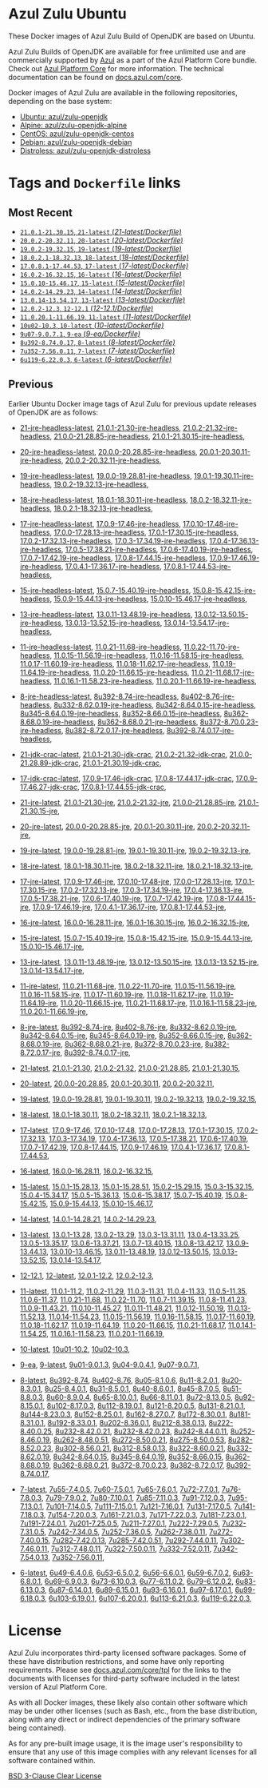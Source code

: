 Azul Zulu Ubuntu
================

These Docker images of Azul Zulu Build of OpenJDK are based on Ubuntu.

Azul Zulu Builds of OpenJDK are available for free unlimited use and are commercially supported by [Azul][1] as a part of the Azul Platform Core bundle.
Check out [Azul Platform Core][2] for more information. The technical documentation can be found on [docs.azul.com/core][3].

Docker images of Azul Zulu are available in the following repositories, depending on the base system:

  * [Ubuntu: azul/zulu-openjdk][4]
  * [Alpine: azul/zulu-openjdk-alpine][5]
  * [CentOS: azul/zulu-openjdk-centos][6]
  * [Debian: azul/zulu-openjdk-debian][7]
  * [Distroless: azul/zulu-openjdk-distroless][8]

Tags and `Dockerfile` links
===========================

Most Recent
-----------


  * [`21.0.1-21.30.15`, `21-latest` (*21-latest/Dockerfile)*][11]
  * [`20.0.2-20.32.11`, `20-latest` (*20-latest/Dockerfile)*][31]
  * [`19.0.2-19.32.15`, `19-latest` (*19-latest/Dockerfile)*][43]
  * [`18.0.2.1-18.32.13`, `18-latest` (*18-latest/Dockerfile)*][56]
  * [`17.0.8.1-17.44.53`, `17-latest` (*17-latest/Dockerfile)*][68]
  * [`16.0.2-16.32.15`, `16-latest` (*16-latest/Dockerfile)*][118]
  * [`15.0.10-15.46.17`, `15-latest` (*15-latest/Dockerfile)*][125]
  * [`14.0.2-14.29.23`, `14-latest` (*14-latest/Dockerfile)*][147]
  * [`13.0.14-13.54.17`, `13-latest` (*13-latest/Dockerfile)*][150]
  * [`12.0.2-12.3`, `12-12.1` (*12-12.1/Dockerfile)*][175]
  * [`11.0.20.1-11.66.19`, `11-latest` (*11-latest/Dockerfile)*][179]
  * [`10u02-10.3`, `10-latest` (*10-latest/Dockerfile)*][230]
  * [`9u07-9.0.7.1`, `9-ea` (*9-ea/Dockerfile)*][233]
  * [`8u392-8.74.0.17`, `8-latest` (*8-latest/Dockerfile)*][238]
  * [`7u352-7.56.0.11`, `7-latest` (*7-latest/Dockerfile)*][311]
  * [`6u119-6.22.0.3`, `6-latest` (*6-latest/Dockerfile)*][349]

Previous
--------

Earlier Ubuntu Docker image tags of Azul Zulu for previous update releases of OpenJDK are as follows:


  * [21-jre-headless-latest][24],
  [21.0.1-21.30-jre-headless][27],
  [21.0.2-21.32-jre-headless][28],
  [21.0.0-21.28.85-jre-headless][29],
  [21.0.1-21.30.15-jre-headless][30],
  
  * [20-jre-headless-latest][39],
  [20.0.0-20.28.85-jre-headless][40],
  [20.0.1-20.30.11-jre-headless][41],
  [20.0.2-20.32.11-jre-headless][42],
  
  * [19-jre-headless-latest][52],
  [19.0.0-19.28.81-jre-headless][53],
  [19.0.1-19.30.11-jre-headless][54],
  [19.0.2-19.32.13-jre-headless][55],
  
  * [18-jre-headless-latest][64],
  [18.0.1-18.30.11-jre-headless][65],
  [18.0.2-18.32.11-jre-headless][66],
  [18.0.2.1-18.32.13-jre-headless][67],
  
  * [17-jre-headless-latest][100],
  [17.0.9-17.46-jre-headless][103],
  [17.0.10-17.48-jre-headless][104],
  [17.0.0-17.28.13-jre-headless][106],
  [17.0.1-17.30.15-jre-headless][107],
  [17.0.2-17.32.13-jre-headless][108],
  [17.0.3-17.34.19-jre-headless][109],
  [17.0.4-17.36.13-jre-headless][110],
  [17.0.5-17.38.21-jre-headless][111],
  [17.0.6-17.40.19-jre-headless][112],
  [17.0.7-17.42.19-jre-headless][113],
  [17.0.8-17.44.15-jre-headless][114],
  [17.0.9-17.46.19-jre-headless][115],
  [17.0.4.1-17.36.17-jre-headless][116],
  [17.0.8.1-17.44.53-jre-headless][117],
  
  * [15-jre-headless-latest][142],
  [15.0.7-15.40.19-jre-headless][143],
  [15.0.8-15.42.15-jre-headless][144],
  [15.0.9-15.44.13-jre-headless][145],
  [15.0.10-15.46.17-jre-headless][146],
  
  * [13-jre-headless-latest][170],
  [13.0.11-13.48.19-jre-headless][171],
  [13.0.12-13.50.15-jre-headless][172],
  [13.0.13-13.52.15-jre-headless][173],
  [13.0.14-13.54.17-jre-headless][174],
  
  * [11-jre-headless-latest][216],
  [11.0.21-11.68-jre-headless][219],
  [11.0.22-11.70-jre-headless][220],
  [11.0.15-11.56.19-jre-headless][221],
  [11.0.16-11.58.15-jre-headless][222],
  [11.0.17-11.60.19-jre-headless][223],
  [11.0.18-11.62.17-jre-headless][224],
  [11.0.19-11.64.19-jre-headless][225],
  [11.0.20-11.66.15-jre-headless][226],
  [11.0.21-11.68.17-jre-headless][227],
  [11.0.16.1-11.58.23-jre-headless][228],
  [11.0.20.1-11.66.19-jre-headless][229],
  
  * [8-jre-headless-latest][299],
  [8u392-8.74-jre-headless][300],
  [8u402-8.76-jre-headless][301],
  [8u332-8.62.0.19-jre-headless][302],
  [8u342-8.64.0.15-jre-headless][303],
  [8u345-8.64.0.19-jre-headless][304],
  [8u352-8.66.0.15-jre-headless][305],
  [8u362-8.68.0.19-jre-headless][306],
  [8u362-8.68.0.21-jre-headless][307],
  [8u372-8.70.0.23-jre-headless][308],
  [8u382-8.72.0.17-jre-headless][309],
  [8u392-8.74.0.17-jre-headless][310],
  
  * [21-jdk-crac-latest][19],
  [21.0.1-21.30-jdk-crac][22],
  [21.0.2-21.32-jdk-crac][23],
  [21.0.0-21.28.89-jdk-crac][25],
  [21.0.1-21.30.19-jdk-crac][26],
  
  * [17-jdk-crac-latest][86],
  [17.0.9-17.46-jdk-crac][99],
  [17.0.8-17.44.17-jdk-crac][101],
  [17.0.9-17.46.27-jdk-crac][102],
  [17.0.8.1-17.44.55-jdk-crac][105],
  
  * [21-jre-latest][14],
  [21.0.1-21.30-jre][17],
  [21.0.2-21.32-jre][18],
  [21.0.0-21.28.85-jre][20],
  [21.0.1-21.30.15-jre][21],
  
  * [20-jre-latest][32],
  [20.0.0-20.28.85-jre][36],
  [20.0.1-20.30.11-jre][37],
  [20.0.2-20.32.11-jre][38],
  
  * [19-jre-latest][44],
  [19.0.0-19.28.81-jre][49],
  [19.0.1-19.30.11-jre][50],
  [19.0.2-19.32.13-jre][51],
  
  * [18-jre-latest][57],
  [18.0.1-18.30.11-jre][61],
  [18.0.2-18.32.11-jre][62],
  [18.0.2.1-18.32.13-jre][63],
  
  * [17-jre-latest][70],
  [17.0.9-17.46-jre][82],
  [17.0.10-17.48-jre][83],
  [17.0.0-17.28.13-jre][87],
  [17.0.1-17.30.15-jre][88],
  [17.0.2-17.32.13-jre][89],
  [17.0.3-17.34.19-jre][90],
  [17.0.4-17.36.13-jre][91],
  [17.0.5-17.38.21-jre][92],
  [17.0.6-17.40.19-jre][93],
  [17.0.7-17.42.19-jre][94],
  [17.0.8-17.44.15-jre][95],
  [17.0.9-17.46.19-jre][96],
  [17.0.4.1-17.36.17-jre][97],
  [17.0.8.1-17.44.53-jre][98],
  
  * [16-jre-latest][119],
  [16.0.0-16.28.11-jre][122],
  [16.0.1-16.30.15-jre][123],
  [16.0.2-16.32.15-jre][124],
  
  * [15-jre-latest][126],
  [15.0.7-15.40.19-jre][138],
  [15.0.8-15.42.15-jre][139],
  [15.0.9-15.44.13-jre][140],
  [15.0.10-15.46.17-jre][141],
  
  * [13-jre-latest][153],
  [13.0.11-13.48.19-jre][166],
  [13.0.12-13.50.15-jre][167],
  [13.0.13-13.52.15-jre][168],
  [13.0.14-13.54.17-jre][169],
  
  * [11-jre-latest][186],
  [11.0.21-11.68-jre][204],
  [11.0.22-11.70-jre][205],
  [11.0.15-11.56.19-jre][209],
  [11.0.16-11.58.15-jre][210],
  [11.0.17-11.60.19-jre][211],
  [11.0.18-11.62.17-jre][212],
  [11.0.19-11.64.19-jre][213],
  [11.0.20-11.66.15-jre][214],
  [11.0.21-11.68.17-jre][215],
  [11.0.16.1-11.58.23-jre][217],
  [11.0.20.1-11.66.19-jre][218],
  
  * [8-jre-latest][241],
  [8u392-8.74-jre][266],
  [8u402-8.76-jre][267],
  [8u332-8.62.0.19-jre][290],
  [8u342-8.64.0.15-jre][291],
  [8u345-8.64.0.19-jre][292],
  [8u352-8.66.0.15-jre][293],
  [8u362-8.68.0.19-jre][294],
  [8u362-8.68.0.21-jre][295],
  [8u372-8.70.0.23-jre][296],
  [8u382-8.72.0.17-jre][297],
  [8u392-8.74.0.17-jre][298],
  
  * [21-latest][11],
  [21.0.1-21.30][12],
  [21.0.2-21.32][13],
  [21.0.0-21.28.85][15],
  [21.0.1-21.30.15][16],
  
  * [20-latest][31],
  [20.0.0-20.28.85][33],
  [20.0.1-20.30.11][34],
  [20.0.2-20.32.11][35],
  
  * [19-latest][43],
  [19.0.0-19.28.81][45],
  [19.0.1-19.30.11][46],
  [19.0.2-19.32.13][47],
  [19.0.2-19.32.15][48],
  
  * [18-latest][56],
  [18.0.1-18.30.11][58],
  [18.0.2-18.32.11][59],
  [18.0.2.1-18.32.13][60],
  
  * [17-latest][68],
  [17.0.9-17.46][69],
  [17.0.10-17.48][71],
  [17.0.0-17.28.13][72],
  [17.0.1-17.30.15][73],
  [17.0.2-17.32.13][74],
  [17.0.3-17.34.19][75],
  [17.0.4-17.36.13][76],
  [17.0.5-17.38.21][77],
  [17.0.6-17.40.19][78],
  [17.0.7-17.42.19][79],
  [17.0.8-17.44.15][80],
  [17.0.9-17.46.19][81],
  [17.0.4.1-17.36.17][84],
  [17.0.8.1-17.44.53][85],
  
  * [16-latest][118],
  [16.0.0-16.28.11][120],
  [16.0.2-16.32.15][121],
  
  * [15-latest][125],
  [15.0.1-15.28.13][127],
  [15.0.1-15.28.51][128],
  [15.0.2-15.29.15][129],
  [15.0.3-15.32.15][130],
  [15.0.4-15.34.17][131],
  [15.0.5-15.36.13][132],
  [15.0.6-15.38.17][133],
  [15.0.7-15.40.19][134],
  [15.0.8-15.42.15][135],
  [15.0.9-15.44.13][136],
  [15.0.10-15.46.17][137],
  
  * [14-latest][147],
  [14.0.1-14.28.21][148],
  [14.0.2-14.29.23][149],
  
  * [13-latest][150],
  [13.0.1-13.28][151],
  [13.0.2-13.29][152],
  [13.0.3-13.31.11][154],
  [13.0.4-13.33.25][155],
  [13.0.5-13.35.17][156],
  [13.0.6-13.37.21][157],
  [13.0.7-13.40.15][158],
  [13.0.8-13.42.17][159],
  [13.0.9-13.44.13][160],
  [13.0.10-13.46.15][161],
  [13.0.11-13.48.19][162],
  [13.0.12-13.50.15][163],
  [13.0.13-13.52.15][164],
  [13.0.14-13.54.17][165],
  
  * [12-12.1][175],
  [12-latest][176],
  [12.0.1-12.2][177],
  [12.0.2-12.3][178],
  
  * [11-latest][179],
  [11.0.1-11.2][180],
  [11.0.2-11.29][181],
  [11.0.3-11.31][182],
  [11.0.4-11.33][183],
  [11.0.5-11.35][184],
  [11.0.6-11.37][185],
  [11.0.21-11.68][187],
  [11.0.22-11.70][188],
  [11.0.7-11.39.15][189],
  [11.0.8-11.41.23][190],
  [11.0.9-11.43.21][191],
  [11.0.10-11.45.27][192],
  [11.0.11-11.48.21][193],
  [11.0.12-11.50.19][194],
  [11.0.13-11.52.13][195],
  [11.0.14-11.54.23][196],
  [11.0.15-11.56.19][197],
  [11.0.16-11.58.15][198],
  [11.0.17-11.60.19][199],
  [11.0.18-11.62.17][200],
  [11.0.19-11.64.19][201],
  [11.0.20-11.66.15][202],
  [11.0.21-11.68.17][203],
  [11.0.14.1-11.54.25][206],
  [11.0.16.1-11.58.23][207],
  [11.0.20.1-11.66.19][208],
  
  * [10-latest][230],
  [10u01-10.2][231],
  [10u02-10.3][232],
  
  * [9-ea][233],
  [9-latest][234],
  [9u01-9.0.1.3][235],
  [9u04-9.0.4.1][236],
  [9u07-9.0.7.1][237],
  
  * [8-latest][238],
  [8u392-8.74][239],
  [8u402-8.76][240],
  [8u05-8.1.0.6][242],
  [8u11-8.2.0.1][243],
  [8u20-8.3.0.1][244],
  [8u25-8.4.0.1][245],
  [8u31-8.5.0.1][246],
  [8u40-8.6.0.1][247],
  [8u45-8.7.0.5][248],
  [8u51-8.8.0.3][249],
  [8u60-8.9.0.4][250],
  [8u65-8.10.0.1][251],
  [8u66-8.11.0.1][252],
  [8u72-8.13.0.5][253],
  [8u92-8.15.0.1][254],
  [8u102-8.17.0.3][255],
  [8u112-8.19.0.1][256],
  [8u121-8.20.0.5][257],
  [8u131-8.21.0.1][258],
  [8u144-8.23.0.3][259],
  [8u152-8.25.0.1][260],
  [8u162-8.27.0.7][261],
  [8u172-8.30.0.1][262],
  [8u181-8.31.0.1][263],
  [8u192-8.33.0.1][264],
  [8u202-8.36.0.1][265],
  [8u212-8.38.0.13][268],
  [8u222-8.40.0.25][269],
  [8u232-8.42.0.21][270],
  [8u232-8.42.0.23][271],
  [8u242-8.44.0.11][272],
  [8u252-8.46.0.19][273],
  [8u262-8.48.0.51][274],
  [8u272-8.50.0.21][275],
  [8u275-8.50.0.53][276],
  [8u282-8.52.0.23][277],
  [8u302-8.56.0.21][278],
  [8u312-8.58.0.13][279],
  [8u322-8.60.0.21][280],
  [8u332-8.62.0.19][281],
  [8u342-8.64.0.15][282],
  [8u345-8.64.0.19][283],
  [8u352-8.66.0.15][284],
  [8u362-8.68.0.19][285],
  [8u362-8.68.0.21][286],
  [8u372-8.70.0.23][287],
  [8u382-8.72.0.17][288],
  [8u392-8.74.0.17][289],
  
  * [7-latest][311],
  [7u55-7.4.0.5][312],
  [7u60-7.5.0.1][313],
  [7u65-7.6.0.1][314],
  [7u72-7.7.0.1][315],
  [7u76-7.8.0.3][316],
  [7u79-7.9.0.2][317],
  [7u80-7.10.0.1][318],
  [7u85-7.11.0.3][319],
  [7u91-7.12.0.3][320],
  [7u95-7.13.0.1][321],
  [7u101-7.14.0.5][322],
  [7u111-7.15.0.1][323],
  [7u121-7.16.0.1][324],
  [7u131-7.17.0.5][325],
  [7u141-7.18.0.3][326],
  [7u154-7.20.0.3][327],
  [7u161-7.21.0.3][328],
  [7u171-7.22.0.3][329],
  [7u181-7.23.0.1][330],
  [7u191-7.24.0.1][331],
  [7u201-7.25.0.5][332],
  [7u211-7.27.0.1][333],
  [7u222-7.29.0.5][334],
  [7u232-7.31.0.5][335],
  [7u242-7.34.0.5][336],
  [7u252-7.36.0.5][337],
  [7u262-7.38.0.11][338],
  [7u272-7.40.0.15][339],
  [7u282-7.42.0.13][340],
  [7u285-7.42.0.51][341],
  [7u292-7.44.0.11][342],
  [7u302-7.46.0.11][343],
  [7u312-7.48.0.11][344],
  [7u322-7.50.0.11][345],
  [7u332-7.52.0.11][346],
  [7u342-7.54.0.13][347],
  [7u352-7.56.0.11][348],
  
  * [6-latest][349],
  [6u49-6.4.0.6][350],
  [6u53-6.5.0.2][351],
  [6u56-6.6.0.1][352],
  [6u59-6.7.0.2][353],
  [6u63-6.8.0.1][354],
  [6u69-6.9.0.3][355],
  [6u73-6.10.0.3][356],
  [6u77-6.11.0.2][357],
  [6u79-6.12.0.2][358],
  [6u83-6.13.0.3][359],
  [6u87-6.14.0.1][360],
  [6u89-6.15.0.1][361],
  [6u93-6.16.0.1][362],
  [6u97-6.17.0.1][363],
  [6u99-6.18.0.3][364],
  [6u103-6.19.0.1][365],
  [6u107-6.20.0.1][366],
  [6u113-6.21.0.3][367],
  [6u119-6.22.0.3][368],
  


License
=======

Azul Zulu incorporates third-party licensed software packages. Some of these have distribution restrictions, and some have only reporting requirements. Please see [docs.azul.com/core/tpl][9] for the links to the documents with licenses for third-party software included in the latest version of Azul Platform Core.

As with all Docker images, these likely also contain other software which may be under other licenses (such as Bash, etc., from the base distribution, along with any direct or indirect dependencies of the primary software being contained).

As for any pre-built image usage, it is the image user's responsibility to ensure that any use of this image complies with any relevant licenses for all software contained within.

[BSD 3-Clause Clear License][10]

  [1]: https://www.azul.com/
  [2]: https://www.azul.com/products/core/
  [3]: https://docs.azul.com/core/
  [4]: https://hub.docker.com/r/azul/zulu-openjdk
  [5]: https://hub.docker.com/r/azul/zulu-openjdk-alpine
  [6]: https://hub.docker.com/r/azul/zulu-openjdk-centos
  [7]: https://hub.docker.com/r/azul/zulu-openjdk-debian
  [8]: https://hub.docker.com/r/azul/zulu-openjdk-distroless
  [9]: https://docs.azul.com/core/tpl
  [10]: https://github.com/zulu-openjdk/zulu-openjdk/blob/master/LICENSE.txt


  [24]: https://github.com/zulu-openjdk/zulu-openjdk/blob/master/ubuntu/21-jre-headless-latest/Dockerfile
  [27]: https://github.com/zulu-openjdk/zulu-openjdk/blob/master/ubuntu/21.0.1-21.30-jre-headless/Dockerfile
  [28]: https://github.com/zulu-openjdk/zulu-openjdk/blob/master/ubuntu/21.0.2-21.32-jre-headless/Dockerfile
  [29]: https://github.com/zulu-openjdk/zulu-openjdk/blob/master/ubuntu/21.0.0-21.28.85-jre-headless/Dockerfile
  [30]: https://github.com/zulu-openjdk/zulu-openjdk/blob/master/ubuntu/21.0.1-21.30.15-jre-headless/Dockerfile
  
  [39]: https://github.com/zulu-openjdk/zulu-openjdk/blob/master/ubuntu/20-jre-headless-latest/Dockerfile
  [40]: https://github.com/zulu-openjdk/zulu-openjdk/blob/master/ubuntu/20.0.0-20.28.85-jre-headless/Dockerfile
  [41]: https://github.com/zulu-openjdk/zulu-openjdk/blob/master/ubuntu/20.0.1-20.30.11-jre-headless/Dockerfile
  [42]: https://github.com/zulu-openjdk/zulu-openjdk/blob/master/ubuntu/20.0.2-20.32.11-jre-headless/Dockerfile
  
  [52]: https://github.com/zulu-openjdk/zulu-openjdk/blob/master/ubuntu/19-jre-headless-latest/Dockerfile
  [53]: https://github.com/zulu-openjdk/zulu-openjdk/blob/master/ubuntu/19.0.0-19.28.81-jre-headless/Dockerfile
  [54]: https://github.com/zulu-openjdk/zulu-openjdk/blob/master/ubuntu/19.0.1-19.30.11-jre-headless/Dockerfile
  [55]: https://github.com/zulu-openjdk/zulu-openjdk/blob/master/ubuntu/19.0.2-19.32.13-jre-headless/Dockerfile
  
  [64]: https://github.com/zulu-openjdk/zulu-openjdk/blob/master/ubuntu/18-jre-headless-latest/Dockerfile
  [65]: https://github.com/zulu-openjdk/zulu-openjdk/blob/master/ubuntu/18.0.1-18.30.11-jre-headless/Dockerfile
  [66]: https://github.com/zulu-openjdk/zulu-openjdk/blob/master/ubuntu/18.0.2-18.32.11-jre-headless/Dockerfile
  [67]: https://github.com/zulu-openjdk/zulu-openjdk/blob/master/ubuntu/18.0.2.1-18.32.13-jre-headless/Dockerfile
  
  [100]: https://github.com/zulu-openjdk/zulu-openjdk/blob/master/ubuntu/17-jre-headless-latest/Dockerfile
  [103]: https://github.com/zulu-openjdk/zulu-openjdk/blob/master/ubuntu/17.0.9-17.46-jre-headless/Dockerfile
  [104]: https://github.com/zulu-openjdk/zulu-openjdk/blob/master/ubuntu/17.0.10-17.48-jre-headless/Dockerfile
  [106]: https://github.com/zulu-openjdk/zulu-openjdk/blob/master/ubuntu/17.0.0-17.28.13-jre-headless/Dockerfile
  [107]: https://github.com/zulu-openjdk/zulu-openjdk/blob/master/ubuntu/17.0.1-17.30.15-jre-headless/Dockerfile
  [108]: https://github.com/zulu-openjdk/zulu-openjdk/blob/master/ubuntu/17.0.2-17.32.13-jre-headless/Dockerfile
  [109]: https://github.com/zulu-openjdk/zulu-openjdk/blob/master/ubuntu/17.0.3-17.34.19-jre-headless/Dockerfile
  [110]: https://github.com/zulu-openjdk/zulu-openjdk/blob/master/ubuntu/17.0.4-17.36.13-jre-headless/Dockerfile
  [111]: https://github.com/zulu-openjdk/zulu-openjdk/blob/master/ubuntu/17.0.5-17.38.21-jre-headless/Dockerfile
  [112]: https://github.com/zulu-openjdk/zulu-openjdk/blob/master/ubuntu/17.0.6-17.40.19-jre-headless/Dockerfile
  [113]: https://github.com/zulu-openjdk/zulu-openjdk/blob/master/ubuntu/17.0.7-17.42.19-jre-headless/Dockerfile
  [114]: https://github.com/zulu-openjdk/zulu-openjdk/blob/master/ubuntu/17.0.8-17.44.15-jre-headless/Dockerfile
  [115]: https://github.com/zulu-openjdk/zulu-openjdk/blob/master/ubuntu/17.0.9-17.46.19-jre-headless/Dockerfile
  [116]: https://github.com/zulu-openjdk/zulu-openjdk/blob/master/ubuntu/17.0.4.1-17.36.17-jre-headless/Dockerfile
  [117]: https://github.com/zulu-openjdk/zulu-openjdk/blob/master/ubuntu/17.0.8.1-17.44.53-jre-headless/Dockerfile
  
  [142]: https://github.com/zulu-openjdk/zulu-openjdk/blob/master/ubuntu/15-jre-headless-latest/Dockerfile
  [143]: https://github.com/zulu-openjdk/zulu-openjdk/blob/master/ubuntu/15.0.7-15.40.19-jre-headless/Dockerfile
  [144]: https://github.com/zulu-openjdk/zulu-openjdk/blob/master/ubuntu/15.0.8-15.42.15-jre-headless/Dockerfile
  [145]: https://github.com/zulu-openjdk/zulu-openjdk/blob/master/ubuntu/15.0.9-15.44.13-jre-headless/Dockerfile
  [146]: https://github.com/zulu-openjdk/zulu-openjdk/blob/master/ubuntu/15.0.10-15.46.17-jre-headless/Dockerfile
  
  [170]: https://github.com/zulu-openjdk/zulu-openjdk/blob/master/ubuntu/13-jre-headless-latest/Dockerfile
  [171]: https://github.com/zulu-openjdk/zulu-openjdk/blob/master/ubuntu/13.0.11-13.48.19-jre-headless/Dockerfile
  [172]: https://github.com/zulu-openjdk/zulu-openjdk/blob/master/ubuntu/13.0.12-13.50.15-jre-headless/Dockerfile
  [173]: https://github.com/zulu-openjdk/zulu-openjdk/blob/master/ubuntu/13.0.13-13.52.15-jre-headless/Dockerfile
  [174]: https://github.com/zulu-openjdk/zulu-openjdk/blob/master/ubuntu/13.0.14-13.54.17-jre-headless/Dockerfile
  
  [216]: https://github.com/zulu-openjdk/zulu-openjdk/blob/master/ubuntu/11-jre-headless-latest/Dockerfile
  [219]: https://github.com/zulu-openjdk/zulu-openjdk/blob/master/ubuntu/11.0.21-11.68-jre-headless/Dockerfile
  [220]: https://github.com/zulu-openjdk/zulu-openjdk/blob/master/ubuntu/11.0.22-11.70-jre-headless/Dockerfile
  [221]: https://github.com/zulu-openjdk/zulu-openjdk/blob/master/ubuntu/11.0.15-11.56.19-jre-headless/Dockerfile
  [222]: https://github.com/zulu-openjdk/zulu-openjdk/blob/master/ubuntu/11.0.16-11.58.15-jre-headless/Dockerfile
  [223]: https://github.com/zulu-openjdk/zulu-openjdk/blob/master/ubuntu/11.0.17-11.60.19-jre-headless/Dockerfile
  [224]: https://github.com/zulu-openjdk/zulu-openjdk/blob/master/ubuntu/11.0.18-11.62.17-jre-headless/Dockerfile
  [225]: https://github.com/zulu-openjdk/zulu-openjdk/blob/master/ubuntu/11.0.19-11.64.19-jre-headless/Dockerfile
  [226]: https://github.com/zulu-openjdk/zulu-openjdk/blob/master/ubuntu/11.0.20-11.66.15-jre-headless/Dockerfile
  [227]: https://github.com/zulu-openjdk/zulu-openjdk/blob/master/ubuntu/11.0.21-11.68.17-jre-headless/Dockerfile
  [228]: https://github.com/zulu-openjdk/zulu-openjdk/blob/master/ubuntu/11.0.16.1-11.58.23-jre-headless/Dockerfile
  [229]: https://github.com/zulu-openjdk/zulu-openjdk/blob/master/ubuntu/11.0.20.1-11.66.19-jre-headless/Dockerfile
  
  [299]: https://github.com/zulu-openjdk/zulu-openjdk/blob/master/ubuntu/8-jre-headless-latest/Dockerfile
  [300]: https://github.com/zulu-openjdk/zulu-openjdk/blob/master/ubuntu/8u392-8.74-jre-headless/Dockerfile
  [301]: https://github.com/zulu-openjdk/zulu-openjdk/blob/master/ubuntu/8u402-8.76-jre-headless/Dockerfile
  [302]: https://github.com/zulu-openjdk/zulu-openjdk/blob/master/ubuntu/8u332-8.62.0.19-jre-headless/Dockerfile
  [303]: https://github.com/zulu-openjdk/zulu-openjdk/blob/master/ubuntu/8u342-8.64.0.15-jre-headless/Dockerfile
  [304]: https://github.com/zulu-openjdk/zulu-openjdk/blob/master/ubuntu/8u345-8.64.0.19-jre-headless/Dockerfile
  [305]: https://github.com/zulu-openjdk/zulu-openjdk/blob/master/ubuntu/8u352-8.66.0.15-jre-headless/Dockerfile
  [306]: https://github.com/zulu-openjdk/zulu-openjdk/blob/master/ubuntu/8u362-8.68.0.19-jre-headless/Dockerfile
  [307]: https://github.com/zulu-openjdk/zulu-openjdk/blob/master/ubuntu/8u362-8.68.0.21-jre-headless/Dockerfile
  [308]: https://github.com/zulu-openjdk/zulu-openjdk/blob/master/ubuntu/8u372-8.70.0.23-jre-headless/Dockerfile
  [309]: https://github.com/zulu-openjdk/zulu-openjdk/blob/master/ubuntu/8u382-8.72.0.17-jre-headless/Dockerfile
  [310]: https://github.com/zulu-openjdk/zulu-openjdk/blob/master/ubuntu/8u392-8.74.0.17-jre-headless/Dockerfile
  
  [19]: https://github.com/zulu-openjdk/zulu-openjdk/blob/master/ubuntu/21-jdk-crac-latest/Dockerfile
  [22]: https://github.com/zulu-openjdk/zulu-openjdk/blob/master/ubuntu/21.0.1-21.30-jdk-crac/Dockerfile
  [23]: https://github.com/zulu-openjdk/zulu-openjdk/blob/master/ubuntu/21.0.2-21.32-jdk-crac/Dockerfile
  [25]: https://github.com/zulu-openjdk/zulu-openjdk/blob/master/ubuntu/21.0.0-21.28.89-jdk-crac/Dockerfile
  [26]: https://github.com/zulu-openjdk/zulu-openjdk/blob/master/ubuntu/21.0.1-21.30.19-jdk-crac/Dockerfile
  
  [86]: https://github.com/zulu-openjdk/zulu-openjdk/blob/master/ubuntu/17-jdk-crac-latest/Dockerfile
  [99]: https://github.com/zulu-openjdk/zulu-openjdk/blob/master/ubuntu/17.0.9-17.46-jdk-crac/Dockerfile
  [101]: https://github.com/zulu-openjdk/zulu-openjdk/blob/master/ubuntu/17.0.8-17.44.17-jdk-crac/Dockerfile
  [102]: https://github.com/zulu-openjdk/zulu-openjdk/blob/master/ubuntu/17.0.9-17.46.27-jdk-crac/Dockerfile
  [105]: https://github.com/zulu-openjdk/zulu-openjdk/blob/master/ubuntu/17.0.8.1-17.44.55-jdk-crac/Dockerfile
  
  [14]: https://github.com/zulu-openjdk/zulu-openjdk/blob/master/ubuntu/21-jre-latest/Dockerfile
  [17]: https://github.com/zulu-openjdk/zulu-openjdk/blob/master/ubuntu/21.0.1-21.30-jre/Dockerfile
  [18]: https://github.com/zulu-openjdk/zulu-openjdk/blob/master/ubuntu/21.0.2-21.32-jre/Dockerfile
  [20]: https://github.com/zulu-openjdk/zulu-openjdk/blob/master/ubuntu/21.0.0-21.28.85-jre/Dockerfile
  [21]: https://github.com/zulu-openjdk/zulu-openjdk/blob/master/ubuntu/21.0.1-21.30.15-jre/Dockerfile
  
  [32]: https://github.com/zulu-openjdk/zulu-openjdk/blob/master/ubuntu/20-jre-latest/Dockerfile
  [36]: https://github.com/zulu-openjdk/zulu-openjdk/blob/master/ubuntu/20.0.0-20.28.85-jre/Dockerfile
  [37]: https://github.com/zulu-openjdk/zulu-openjdk/blob/master/ubuntu/20.0.1-20.30.11-jre/Dockerfile
  [38]: https://github.com/zulu-openjdk/zulu-openjdk/blob/master/ubuntu/20.0.2-20.32.11-jre/Dockerfile
  
  [44]: https://github.com/zulu-openjdk/zulu-openjdk/blob/master/ubuntu/19-jre-latest/Dockerfile
  [49]: https://github.com/zulu-openjdk/zulu-openjdk/blob/master/ubuntu/19.0.0-19.28.81-jre/Dockerfile
  [50]: https://github.com/zulu-openjdk/zulu-openjdk/blob/master/ubuntu/19.0.1-19.30.11-jre/Dockerfile
  [51]: https://github.com/zulu-openjdk/zulu-openjdk/blob/master/ubuntu/19.0.2-19.32.13-jre/Dockerfile
  
  [57]: https://github.com/zulu-openjdk/zulu-openjdk/blob/master/ubuntu/18-jre-latest/Dockerfile
  [61]: https://github.com/zulu-openjdk/zulu-openjdk/blob/master/ubuntu/18.0.1-18.30.11-jre/Dockerfile
  [62]: https://github.com/zulu-openjdk/zulu-openjdk/blob/master/ubuntu/18.0.2-18.32.11-jre/Dockerfile
  [63]: https://github.com/zulu-openjdk/zulu-openjdk/blob/master/ubuntu/18.0.2.1-18.32.13-jre/Dockerfile
  
  [70]: https://github.com/zulu-openjdk/zulu-openjdk/blob/master/ubuntu/17-jre-latest/Dockerfile
  [82]: https://github.com/zulu-openjdk/zulu-openjdk/blob/master/ubuntu/17.0.9-17.46-jre/Dockerfile
  [83]: https://github.com/zulu-openjdk/zulu-openjdk/blob/master/ubuntu/17.0.10-17.48-jre/Dockerfile
  [87]: https://github.com/zulu-openjdk/zulu-openjdk/blob/master/ubuntu/17.0.0-17.28.13-jre/Dockerfile
  [88]: https://github.com/zulu-openjdk/zulu-openjdk/blob/master/ubuntu/17.0.1-17.30.15-jre/Dockerfile
  [89]: https://github.com/zulu-openjdk/zulu-openjdk/blob/master/ubuntu/17.0.2-17.32.13-jre/Dockerfile
  [90]: https://github.com/zulu-openjdk/zulu-openjdk/blob/master/ubuntu/17.0.3-17.34.19-jre/Dockerfile
  [91]: https://github.com/zulu-openjdk/zulu-openjdk/blob/master/ubuntu/17.0.4-17.36.13-jre/Dockerfile
  [92]: https://github.com/zulu-openjdk/zulu-openjdk/blob/master/ubuntu/17.0.5-17.38.21-jre/Dockerfile
  [93]: https://github.com/zulu-openjdk/zulu-openjdk/blob/master/ubuntu/17.0.6-17.40.19-jre/Dockerfile
  [94]: https://github.com/zulu-openjdk/zulu-openjdk/blob/master/ubuntu/17.0.7-17.42.19-jre/Dockerfile
  [95]: https://github.com/zulu-openjdk/zulu-openjdk/blob/master/ubuntu/17.0.8-17.44.15-jre/Dockerfile
  [96]: https://github.com/zulu-openjdk/zulu-openjdk/blob/master/ubuntu/17.0.9-17.46.19-jre/Dockerfile
  [97]: https://github.com/zulu-openjdk/zulu-openjdk/blob/master/ubuntu/17.0.4.1-17.36.17-jre/Dockerfile
  [98]: https://github.com/zulu-openjdk/zulu-openjdk/blob/master/ubuntu/17.0.8.1-17.44.53-jre/Dockerfile
  
  [119]: https://github.com/zulu-openjdk/zulu-openjdk/blob/master/ubuntu/16-jre-latest/Dockerfile
  [122]: https://github.com/zulu-openjdk/zulu-openjdk/blob/master/ubuntu/16.0.0-16.28.11-jre/Dockerfile
  [123]: https://github.com/zulu-openjdk/zulu-openjdk/blob/master/ubuntu/16.0.1-16.30.15-jre/Dockerfile
  [124]: https://github.com/zulu-openjdk/zulu-openjdk/blob/master/ubuntu/16.0.2-16.32.15-jre/Dockerfile
  
  [126]: https://github.com/zulu-openjdk/zulu-openjdk/blob/master/ubuntu/15-jre-latest/Dockerfile
  [138]: https://github.com/zulu-openjdk/zulu-openjdk/blob/master/ubuntu/15.0.7-15.40.19-jre/Dockerfile
  [139]: https://github.com/zulu-openjdk/zulu-openjdk/blob/master/ubuntu/15.0.8-15.42.15-jre/Dockerfile
  [140]: https://github.com/zulu-openjdk/zulu-openjdk/blob/master/ubuntu/15.0.9-15.44.13-jre/Dockerfile
  [141]: https://github.com/zulu-openjdk/zulu-openjdk/blob/master/ubuntu/15.0.10-15.46.17-jre/Dockerfile
  
  [153]: https://github.com/zulu-openjdk/zulu-openjdk/blob/master/ubuntu/13-jre-latest/Dockerfile
  [166]: https://github.com/zulu-openjdk/zulu-openjdk/blob/master/ubuntu/13.0.11-13.48.19-jre/Dockerfile
  [167]: https://github.com/zulu-openjdk/zulu-openjdk/blob/master/ubuntu/13.0.12-13.50.15-jre/Dockerfile
  [168]: https://github.com/zulu-openjdk/zulu-openjdk/blob/master/ubuntu/13.0.13-13.52.15-jre/Dockerfile
  [169]: https://github.com/zulu-openjdk/zulu-openjdk/blob/master/ubuntu/13.0.14-13.54.17-jre/Dockerfile
  
  [186]: https://github.com/zulu-openjdk/zulu-openjdk/blob/master/ubuntu/11-jre-latest/Dockerfile
  [204]: https://github.com/zulu-openjdk/zulu-openjdk/blob/master/ubuntu/11.0.21-11.68-jre/Dockerfile
  [205]: https://github.com/zulu-openjdk/zulu-openjdk/blob/master/ubuntu/11.0.22-11.70-jre/Dockerfile
  [209]: https://github.com/zulu-openjdk/zulu-openjdk/blob/master/ubuntu/11.0.15-11.56.19-jre/Dockerfile
  [210]: https://github.com/zulu-openjdk/zulu-openjdk/blob/master/ubuntu/11.0.16-11.58.15-jre/Dockerfile
  [211]: https://github.com/zulu-openjdk/zulu-openjdk/blob/master/ubuntu/11.0.17-11.60.19-jre/Dockerfile
  [212]: https://github.com/zulu-openjdk/zulu-openjdk/blob/master/ubuntu/11.0.18-11.62.17-jre/Dockerfile
  [213]: https://github.com/zulu-openjdk/zulu-openjdk/blob/master/ubuntu/11.0.19-11.64.19-jre/Dockerfile
  [214]: https://github.com/zulu-openjdk/zulu-openjdk/blob/master/ubuntu/11.0.20-11.66.15-jre/Dockerfile
  [215]: https://github.com/zulu-openjdk/zulu-openjdk/blob/master/ubuntu/11.0.21-11.68.17-jre/Dockerfile
  [217]: https://github.com/zulu-openjdk/zulu-openjdk/blob/master/ubuntu/11.0.16.1-11.58.23-jre/Dockerfile
  [218]: https://github.com/zulu-openjdk/zulu-openjdk/blob/master/ubuntu/11.0.20.1-11.66.19-jre/Dockerfile
  
  [241]: https://github.com/zulu-openjdk/zulu-openjdk/blob/master/ubuntu/8-jre-latest/Dockerfile
  [266]: https://github.com/zulu-openjdk/zulu-openjdk/blob/master/ubuntu/8u392-8.74-jre/Dockerfile
  [267]: https://github.com/zulu-openjdk/zulu-openjdk/blob/master/ubuntu/8u402-8.76-jre/Dockerfile
  [290]: https://github.com/zulu-openjdk/zulu-openjdk/blob/master/ubuntu/8u332-8.62.0.19-jre/Dockerfile
  [291]: https://github.com/zulu-openjdk/zulu-openjdk/blob/master/ubuntu/8u342-8.64.0.15-jre/Dockerfile
  [292]: https://github.com/zulu-openjdk/zulu-openjdk/blob/master/ubuntu/8u345-8.64.0.19-jre/Dockerfile
  [293]: https://github.com/zulu-openjdk/zulu-openjdk/blob/master/ubuntu/8u352-8.66.0.15-jre/Dockerfile
  [294]: https://github.com/zulu-openjdk/zulu-openjdk/blob/master/ubuntu/8u362-8.68.0.19-jre/Dockerfile
  [295]: https://github.com/zulu-openjdk/zulu-openjdk/blob/master/ubuntu/8u362-8.68.0.21-jre/Dockerfile
  [296]: https://github.com/zulu-openjdk/zulu-openjdk/blob/master/ubuntu/8u372-8.70.0.23-jre/Dockerfile
  [297]: https://github.com/zulu-openjdk/zulu-openjdk/blob/master/ubuntu/8u382-8.72.0.17-jre/Dockerfile
  [298]: https://github.com/zulu-openjdk/zulu-openjdk/blob/master/ubuntu/8u392-8.74.0.17-jre/Dockerfile
  
  [11]: https://github.com/zulu-openjdk/zulu-openjdk/blob/master/ubuntu/21-latest/Dockerfile
  [12]: https://github.com/zulu-openjdk/zulu-openjdk/blob/master/ubuntu/21.0.1-21.30/Dockerfile
  [13]: https://github.com/zulu-openjdk/zulu-openjdk/blob/master/ubuntu/21.0.2-21.32/Dockerfile
  [15]: https://github.com/zulu-openjdk/zulu-openjdk/blob/master/ubuntu/21.0.0-21.28.85/Dockerfile
  [16]: https://github.com/zulu-openjdk/zulu-openjdk/blob/master/ubuntu/21.0.1-21.30.15/Dockerfile
  
  [31]: https://github.com/zulu-openjdk/zulu-openjdk/blob/master/ubuntu/20-latest/Dockerfile
  [33]: https://github.com/zulu-openjdk/zulu-openjdk/blob/master/ubuntu/20.0.0-20.28.85/Dockerfile
  [34]: https://github.com/zulu-openjdk/zulu-openjdk/blob/master/ubuntu/20.0.1-20.30.11/Dockerfile
  [35]: https://github.com/zulu-openjdk/zulu-openjdk/blob/master/ubuntu/20.0.2-20.32.11/Dockerfile
  
  [43]: https://github.com/zulu-openjdk/zulu-openjdk/blob/master/ubuntu/19-latest/Dockerfile
  [45]: https://github.com/zulu-openjdk/zulu-openjdk/blob/master/ubuntu/19.0.0-19.28.81/Dockerfile
  [46]: https://github.com/zulu-openjdk/zulu-openjdk/blob/master/ubuntu/19.0.1-19.30.11/Dockerfile
  [47]: https://github.com/zulu-openjdk/zulu-openjdk/blob/master/ubuntu/19.0.2-19.32.13/Dockerfile
  [48]: https://github.com/zulu-openjdk/zulu-openjdk/blob/master/ubuntu/19.0.2-19.32.15/Dockerfile
  
  [56]: https://github.com/zulu-openjdk/zulu-openjdk/blob/master/ubuntu/18-latest/Dockerfile
  [58]: https://github.com/zulu-openjdk/zulu-openjdk/blob/master/ubuntu/18.0.1-18.30.11/Dockerfile
  [59]: https://github.com/zulu-openjdk/zulu-openjdk/blob/master/ubuntu/18.0.2-18.32.11/Dockerfile
  [60]: https://github.com/zulu-openjdk/zulu-openjdk/blob/master/ubuntu/18.0.2.1-18.32.13/Dockerfile
  
  [68]: https://github.com/zulu-openjdk/zulu-openjdk/blob/master/ubuntu/17-latest/Dockerfile
  [69]: https://github.com/zulu-openjdk/zulu-openjdk/blob/master/ubuntu/17.0.9-17.46/Dockerfile
  [71]: https://github.com/zulu-openjdk/zulu-openjdk/blob/master/ubuntu/17.0.10-17.48/Dockerfile
  [72]: https://github.com/zulu-openjdk/zulu-openjdk/blob/master/ubuntu/17.0.0-17.28.13/Dockerfile
  [73]: https://github.com/zulu-openjdk/zulu-openjdk/blob/master/ubuntu/17.0.1-17.30.15/Dockerfile
  [74]: https://github.com/zulu-openjdk/zulu-openjdk/blob/master/ubuntu/17.0.2-17.32.13/Dockerfile
  [75]: https://github.com/zulu-openjdk/zulu-openjdk/blob/master/ubuntu/17.0.3-17.34.19/Dockerfile
  [76]: https://github.com/zulu-openjdk/zulu-openjdk/blob/master/ubuntu/17.0.4-17.36.13/Dockerfile
  [77]: https://github.com/zulu-openjdk/zulu-openjdk/blob/master/ubuntu/17.0.5-17.38.21/Dockerfile
  [78]: https://github.com/zulu-openjdk/zulu-openjdk/blob/master/ubuntu/17.0.6-17.40.19/Dockerfile
  [79]: https://github.com/zulu-openjdk/zulu-openjdk/blob/master/ubuntu/17.0.7-17.42.19/Dockerfile
  [80]: https://github.com/zulu-openjdk/zulu-openjdk/blob/master/ubuntu/17.0.8-17.44.15/Dockerfile
  [81]: https://github.com/zulu-openjdk/zulu-openjdk/blob/master/ubuntu/17.0.9-17.46.19/Dockerfile
  [84]: https://github.com/zulu-openjdk/zulu-openjdk/blob/master/ubuntu/17.0.4.1-17.36.17/Dockerfile
  [85]: https://github.com/zulu-openjdk/zulu-openjdk/blob/master/ubuntu/17.0.8.1-17.44.53/Dockerfile
  
  [118]: https://github.com/zulu-openjdk/zulu-openjdk/blob/master/ubuntu/16-latest/Dockerfile
  [120]: https://github.com/zulu-openjdk/zulu-openjdk/blob/master/ubuntu/16.0.0-16.28.11/Dockerfile
  [121]: https://github.com/zulu-openjdk/zulu-openjdk/blob/master/ubuntu/16.0.2-16.32.15/Dockerfile
  
  [125]: https://github.com/zulu-openjdk/zulu-openjdk/blob/master/ubuntu/15-latest/Dockerfile
  [127]: https://github.com/zulu-openjdk/zulu-openjdk/blob/master/ubuntu/15.0.1-15.28.13/Dockerfile
  [128]: https://github.com/zulu-openjdk/zulu-openjdk/blob/master/ubuntu/15.0.1-15.28.51/Dockerfile
  [129]: https://github.com/zulu-openjdk/zulu-openjdk/blob/master/ubuntu/15.0.2-15.29.15/Dockerfile
  [130]: https://github.com/zulu-openjdk/zulu-openjdk/blob/master/ubuntu/15.0.3-15.32.15/Dockerfile
  [131]: https://github.com/zulu-openjdk/zulu-openjdk/blob/master/ubuntu/15.0.4-15.34.17/Dockerfile
  [132]: https://github.com/zulu-openjdk/zulu-openjdk/blob/master/ubuntu/15.0.5-15.36.13/Dockerfile
  [133]: https://github.com/zulu-openjdk/zulu-openjdk/blob/master/ubuntu/15.0.6-15.38.17/Dockerfile
  [134]: https://github.com/zulu-openjdk/zulu-openjdk/blob/master/ubuntu/15.0.7-15.40.19/Dockerfile
  [135]: https://github.com/zulu-openjdk/zulu-openjdk/blob/master/ubuntu/15.0.8-15.42.15/Dockerfile
  [136]: https://github.com/zulu-openjdk/zulu-openjdk/blob/master/ubuntu/15.0.9-15.44.13/Dockerfile
  [137]: https://github.com/zulu-openjdk/zulu-openjdk/blob/master/ubuntu/15.0.10-15.46.17/Dockerfile
  
  [147]: https://github.com/zulu-openjdk/zulu-openjdk/blob/master/ubuntu/14-latest/Dockerfile
  [148]: https://github.com/zulu-openjdk/zulu-openjdk/blob/master/ubuntu/14.0.1-14.28.21/Dockerfile
  [149]: https://github.com/zulu-openjdk/zulu-openjdk/blob/master/ubuntu/14.0.2-14.29.23/Dockerfile
  
  [150]: https://github.com/zulu-openjdk/zulu-openjdk/blob/master/ubuntu/13-latest/Dockerfile
  [151]: https://github.com/zulu-openjdk/zulu-openjdk/blob/master/ubuntu/13.0.1-13.28/Dockerfile
  [152]: https://github.com/zulu-openjdk/zulu-openjdk/blob/master/ubuntu/13.0.2-13.29/Dockerfile
  [154]: https://github.com/zulu-openjdk/zulu-openjdk/blob/master/ubuntu/13.0.3-13.31.11/Dockerfile
  [155]: https://github.com/zulu-openjdk/zulu-openjdk/blob/master/ubuntu/13.0.4-13.33.25/Dockerfile
  [156]: https://github.com/zulu-openjdk/zulu-openjdk/blob/master/ubuntu/13.0.5-13.35.17/Dockerfile
  [157]: https://github.com/zulu-openjdk/zulu-openjdk/blob/master/ubuntu/13.0.6-13.37.21/Dockerfile
  [158]: https://github.com/zulu-openjdk/zulu-openjdk/blob/master/ubuntu/13.0.7-13.40.15/Dockerfile
  [159]: https://github.com/zulu-openjdk/zulu-openjdk/blob/master/ubuntu/13.0.8-13.42.17/Dockerfile
  [160]: https://github.com/zulu-openjdk/zulu-openjdk/blob/master/ubuntu/13.0.9-13.44.13/Dockerfile
  [161]: https://github.com/zulu-openjdk/zulu-openjdk/blob/master/ubuntu/13.0.10-13.46.15/Dockerfile
  [162]: https://github.com/zulu-openjdk/zulu-openjdk/blob/master/ubuntu/13.0.11-13.48.19/Dockerfile
  [163]: https://github.com/zulu-openjdk/zulu-openjdk/blob/master/ubuntu/13.0.12-13.50.15/Dockerfile
  [164]: https://github.com/zulu-openjdk/zulu-openjdk/blob/master/ubuntu/13.0.13-13.52.15/Dockerfile
  [165]: https://github.com/zulu-openjdk/zulu-openjdk/blob/master/ubuntu/13.0.14-13.54.17/Dockerfile
  
  [175]: https://github.com/zulu-openjdk/zulu-openjdk/blob/master/ubuntu/12-12.1/Dockerfile
  [176]: https://github.com/zulu-openjdk/zulu-openjdk/blob/master/ubuntu/12-latest/Dockerfile
  [177]: https://github.com/zulu-openjdk/zulu-openjdk/blob/master/ubuntu/12.0.1-12.2/Dockerfile
  [178]: https://github.com/zulu-openjdk/zulu-openjdk/blob/master/ubuntu/12.0.2-12.3/Dockerfile
  
  [179]: https://github.com/zulu-openjdk/zulu-openjdk/blob/master/ubuntu/11-latest/Dockerfile
  [180]: https://github.com/zulu-openjdk/zulu-openjdk/blob/master/ubuntu/11.0.1-11.2/Dockerfile
  [181]: https://github.com/zulu-openjdk/zulu-openjdk/blob/master/ubuntu/11.0.2-11.29/Dockerfile
  [182]: https://github.com/zulu-openjdk/zulu-openjdk/blob/master/ubuntu/11.0.3-11.31/Dockerfile
  [183]: https://github.com/zulu-openjdk/zulu-openjdk/blob/master/ubuntu/11.0.4-11.33/Dockerfile
  [184]: https://github.com/zulu-openjdk/zulu-openjdk/blob/master/ubuntu/11.0.5-11.35/Dockerfile
  [185]: https://github.com/zulu-openjdk/zulu-openjdk/blob/master/ubuntu/11.0.6-11.37/Dockerfile
  [187]: https://github.com/zulu-openjdk/zulu-openjdk/blob/master/ubuntu/11.0.21-11.68/Dockerfile
  [188]: https://github.com/zulu-openjdk/zulu-openjdk/blob/master/ubuntu/11.0.22-11.70/Dockerfile
  [189]: https://github.com/zulu-openjdk/zulu-openjdk/blob/master/ubuntu/11.0.7-11.39.15/Dockerfile
  [190]: https://github.com/zulu-openjdk/zulu-openjdk/blob/master/ubuntu/11.0.8-11.41.23/Dockerfile
  [191]: https://github.com/zulu-openjdk/zulu-openjdk/blob/master/ubuntu/11.0.9-11.43.21/Dockerfile
  [192]: https://github.com/zulu-openjdk/zulu-openjdk/blob/master/ubuntu/11.0.10-11.45.27/Dockerfile
  [193]: https://github.com/zulu-openjdk/zulu-openjdk/blob/master/ubuntu/11.0.11-11.48.21/Dockerfile
  [194]: https://github.com/zulu-openjdk/zulu-openjdk/blob/master/ubuntu/11.0.12-11.50.19/Dockerfile
  [195]: https://github.com/zulu-openjdk/zulu-openjdk/blob/master/ubuntu/11.0.13-11.52.13/Dockerfile
  [196]: https://github.com/zulu-openjdk/zulu-openjdk/blob/master/ubuntu/11.0.14-11.54.23/Dockerfile
  [197]: https://github.com/zulu-openjdk/zulu-openjdk/blob/master/ubuntu/11.0.15-11.56.19/Dockerfile
  [198]: https://github.com/zulu-openjdk/zulu-openjdk/blob/master/ubuntu/11.0.16-11.58.15/Dockerfile
  [199]: https://github.com/zulu-openjdk/zulu-openjdk/blob/master/ubuntu/11.0.17-11.60.19/Dockerfile
  [200]: https://github.com/zulu-openjdk/zulu-openjdk/blob/master/ubuntu/11.0.18-11.62.17/Dockerfile
  [201]: https://github.com/zulu-openjdk/zulu-openjdk/blob/master/ubuntu/11.0.19-11.64.19/Dockerfile
  [202]: https://github.com/zulu-openjdk/zulu-openjdk/blob/master/ubuntu/11.0.20-11.66.15/Dockerfile
  [203]: https://github.com/zulu-openjdk/zulu-openjdk/blob/master/ubuntu/11.0.21-11.68.17/Dockerfile
  [206]: https://github.com/zulu-openjdk/zulu-openjdk/blob/master/ubuntu/11.0.14.1-11.54.25/Dockerfile
  [207]: https://github.com/zulu-openjdk/zulu-openjdk/blob/master/ubuntu/11.0.16.1-11.58.23/Dockerfile
  [208]: https://github.com/zulu-openjdk/zulu-openjdk/blob/master/ubuntu/11.0.20.1-11.66.19/Dockerfile
  
  [230]: https://github.com/zulu-openjdk/zulu-openjdk/blob/master/ubuntu/10-latest/Dockerfile
  [231]: https://github.com/zulu-openjdk/zulu-openjdk/blob/master/ubuntu/10u01-10.2/Dockerfile
  [232]: https://github.com/zulu-openjdk/zulu-openjdk/blob/master/ubuntu/10u02-10.3/Dockerfile
  
  [233]: https://github.com/zulu-openjdk/zulu-openjdk/blob/master/ubuntu/9-ea/Dockerfile
  [234]: https://github.com/zulu-openjdk/zulu-openjdk/blob/master/ubuntu/9-latest/Dockerfile
  [235]: https://github.com/zulu-openjdk/zulu-openjdk/blob/master/ubuntu/9u01-9.0.1.3/Dockerfile
  [236]: https://github.com/zulu-openjdk/zulu-openjdk/blob/master/ubuntu/9u04-9.0.4.1/Dockerfile
  [237]: https://github.com/zulu-openjdk/zulu-openjdk/blob/master/ubuntu/9u07-9.0.7.1/Dockerfile
  
  [238]: https://github.com/zulu-openjdk/zulu-openjdk/blob/master/ubuntu/8-latest/Dockerfile
  [239]: https://github.com/zulu-openjdk/zulu-openjdk/blob/master/ubuntu/8u392-8.74/Dockerfile
  [240]: https://github.com/zulu-openjdk/zulu-openjdk/blob/master/ubuntu/8u402-8.76/Dockerfile
  [242]: https://github.com/zulu-openjdk/zulu-openjdk/blob/master/ubuntu/8u05-8.1.0.6/Dockerfile
  [243]: https://github.com/zulu-openjdk/zulu-openjdk/blob/master/ubuntu/8u11-8.2.0.1/Dockerfile
  [244]: https://github.com/zulu-openjdk/zulu-openjdk/blob/master/ubuntu/8u20-8.3.0.1/Dockerfile
  [245]: https://github.com/zulu-openjdk/zulu-openjdk/blob/master/ubuntu/8u25-8.4.0.1/Dockerfile
  [246]: https://github.com/zulu-openjdk/zulu-openjdk/blob/master/ubuntu/8u31-8.5.0.1/Dockerfile
  [247]: https://github.com/zulu-openjdk/zulu-openjdk/blob/master/ubuntu/8u40-8.6.0.1/Dockerfile
  [248]: https://github.com/zulu-openjdk/zulu-openjdk/blob/master/ubuntu/8u45-8.7.0.5/Dockerfile
  [249]: https://github.com/zulu-openjdk/zulu-openjdk/blob/master/ubuntu/8u51-8.8.0.3/Dockerfile
  [250]: https://github.com/zulu-openjdk/zulu-openjdk/blob/master/ubuntu/8u60-8.9.0.4/Dockerfile
  [251]: https://github.com/zulu-openjdk/zulu-openjdk/blob/master/ubuntu/8u65-8.10.0.1/Dockerfile
  [252]: https://github.com/zulu-openjdk/zulu-openjdk/blob/master/ubuntu/8u66-8.11.0.1/Dockerfile
  [253]: https://github.com/zulu-openjdk/zulu-openjdk/blob/master/ubuntu/8u72-8.13.0.5/Dockerfile
  [254]: https://github.com/zulu-openjdk/zulu-openjdk/blob/master/ubuntu/8u92-8.15.0.1/Dockerfile
  [255]: https://github.com/zulu-openjdk/zulu-openjdk/blob/master/ubuntu/8u102-8.17.0.3/Dockerfile
  [256]: https://github.com/zulu-openjdk/zulu-openjdk/blob/master/ubuntu/8u112-8.19.0.1/Dockerfile
  [257]: https://github.com/zulu-openjdk/zulu-openjdk/blob/master/ubuntu/8u121-8.20.0.5/Dockerfile
  [258]: https://github.com/zulu-openjdk/zulu-openjdk/blob/master/ubuntu/8u131-8.21.0.1/Dockerfile
  [259]: https://github.com/zulu-openjdk/zulu-openjdk/blob/master/ubuntu/8u144-8.23.0.3/Dockerfile
  [260]: https://github.com/zulu-openjdk/zulu-openjdk/blob/master/ubuntu/8u152-8.25.0.1/Dockerfile
  [261]: https://github.com/zulu-openjdk/zulu-openjdk/blob/master/ubuntu/8u162-8.27.0.7/Dockerfile
  [262]: https://github.com/zulu-openjdk/zulu-openjdk/blob/master/ubuntu/8u172-8.30.0.1/Dockerfile
  [263]: https://github.com/zulu-openjdk/zulu-openjdk/blob/master/ubuntu/8u181-8.31.0.1/Dockerfile
  [264]: https://github.com/zulu-openjdk/zulu-openjdk/blob/master/ubuntu/8u192-8.33.0.1/Dockerfile
  [265]: https://github.com/zulu-openjdk/zulu-openjdk/blob/master/ubuntu/8u202-8.36.0.1/Dockerfile
  [268]: https://github.com/zulu-openjdk/zulu-openjdk/blob/master/ubuntu/8u212-8.38.0.13/Dockerfile
  [269]: https://github.com/zulu-openjdk/zulu-openjdk/blob/master/ubuntu/8u222-8.40.0.25/Dockerfile
  [270]: https://github.com/zulu-openjdk/zulu-openjdk/blob/master/ubuntu/8u232-8.42.0.21/Dockerfile
  [271]: https://github.com/zulu-openjdk/zulu-openjdk/blob/master/ubuntu/8u232-8.42.0.23/Dockerfile
  [272]: https://github.com/zulu-openjdk/zulu-openjdk/blob/master/ubuntu/8u242-8.44.0.11/Dockerfile
  [273]: https://github.com/zulu-openjdk/zulu-openjdk/blob/master/ubuntu/8u252-8.46.0.19/Dockerfile
  [274]: https://github.com/zulu-openjdk/zulu-openjdk/blob/master/ubuntu/8u262-8.48.0.51/Dockerfile
  [275]: https://github.com/zulu-openjdk/zulu-openjdk/blob/master/ubuntu/8u272-8.50.0.21/Dockerfile
  [276]: https://github.com/zulu-openjdk/zulu-openjdk/blob/master/ubuntu/8u275-8.50.0.53/Dockerfile
  [277]: https://github.com/zulu-openjdk/zulu-openjdk/blob/master/ubuntu/8u282-8.52.0.23/Dockerfile
  [278]: https://github.com/zulu-openjdk/zulu-openjdk/blob/master/ubuntu/8u302-8.56.0.21/Dockerfile
  [279]: https://github.com/zulu-openjdk/zulu-openjdk/blob/master/ubuntu/8u312-8.58.0.13/Dockerfile
  [280]: https://github.com/zulu-openjdk/zulu-openjdk/blob/master/ubuntu/8u322-8.60.0.21/Dockerfile
  [281]: https://github.com/zulu-openjdk/zulu-openjdk/blob/master/ubuntu/8u332-8.62.0.19/Dockerfile
  [282]: https://github.com/zulu-openjdk/zulu-openjdk/blob/master/ubuntu/8u342-8.64.0.15/Dockerfile
  [283]: https://github.com/zulu-openjdk/zulu-openjdk/blob/master/ubuntu/8u345-8.64.0.19/Dockerfile
  [284]: https://github.com/zulu-openjdk/zulu-openjdk/blob/master/ubuntu/8u352-8.66.0.15/Dockerfile
  [285]: https://github.com/zulu-openjdk/zulu-openjdk/blob/master/ubuntu/8u362-8.68.0.19/Dockerfile
  [286]: https://github.com/zulu-openjdk/zulu-openjdk/blob/master/ubuntu/8u362-8.68.0.21/Dockerfile
  [287]: https://github.com/zulu-openjdk/zulu-openjdk/blob/master/ubuntu/8u372-8.70.0.23/Dockerfile
  [288]: https://github.com/zulu-openjdk/zulu-openjdk/blob/master/ubuntu/8u382-8.72.0.17/Dockerfile
  [289]: https://github.com/zulu-openjdk/zulu-openjdk/blob/master/ubuntu/8u392-8.74.0.17/Dockerfile
  
  [311]: https://github.com/zulu-openjdk/zulu-openjdk/blob/master/ubuntu/7-latest/Dockerfile
  [312]: https://github.com/zulu-openjdk/zulu-openjdk/blob/master/ubuntu/7u55-7.4.0.5/Dockerfile
  [313]: https://github.com/zulu-openjdk/zulu-openjdk/blob/master/ubuntu/7u60-7.5.0.1/Dockerfile
  [314]: https://github.com/zulu-openjdk/zulu-openjdk/blob/master/ubuntu/7u65-7.6.0.1/Dockerfile
  [315]: https://github.com/zulu-openjdk/zulu-openjdk/blob/master/ubuntu/7u72-7.7.0.1/Dockerfile
  [316]: https://github.com/zulu-openjdk/zulu-openjdk/blob/master/ubuntu/7u76-7.8.0.3/Dockerfile
  [317]: https://github.com/zulu-openjdk/zulu-openjdk/blob/master/ubuntu/7u79-7.9.0.2/Dockerfile
  [318]: https://github.com/zulu-openjdk/zulu-openjdk/blob/master/ubuntu/7u80-7.10.0.1/Dockerfile
  [319]: https://github.com/zulu-openjdk/zulu-openjdk/blob/master/ubuntu/7u85-7.11.0.3/Dockerfile
  [320]: https://github.com/zulu-openjdk/zulu-openjdk/blob/master/ubuntu/7u91-7.12.0.3/Dockerfile
  [321]: https://github.com/zulu-openjdk/zulu-openjdk/blob/master/ubuntu/7u95-7.13.0.1/Dockerfile
  [322]: https://github.com/zulu-openjdk/zulu-openjdk/blob/master/ubuntu/7u101-7.14.0.5/Dockerfile
  [323]: https://github.com/zulu-openjdk/zulu-openjdk/blob/master/ubuntu/7u111-7.15.0.1/Dockerfile
  [324]: https://github.com/zulu-openjdk/zulu-openjdk/blob/master/ubuntu/7u121-7.16.0.1/Dockerfile
  [325]: https://github.com/zulu-openjdk/zulu-openjdk/blob/master/ubuntu/7u131-7.17.0.5/Dockerfile
  [326]: https://github.com/zulu-openjdk/zulu-openjdk/blob/master/ubuntu/7u141-7.18.0.3/Dockerfile
  [327]: https://github.com/zulu-openjdk/zulu-openjdk/blob/master/ubuntu/7u154-7.20.0.3/Dockerfile
  [328]: https://github.com/zulu-openjdk/zulu-openjdk/blob/master/ubuntu/7u161-7.21.0.3/Dockerfile
  [329]: https://github.com/zulu-openjdk/zulu-openjdk/blob/master/ubuntu/7u171-7.22.0.3/Dockerfile
  [330]: https://github.com/zulu-openjdk/zulu-openjdk/blob/master/ubuntu/7u181-7.23.0.1/Dockerfile
  [331]: https://github.com/zulu-openjdk/zulu-openjdk/blob/master/ubuntu/7u191-7.24.0.1/Dockerfile
  [332]: https://github.com/zulu-openjdk/zulu-openjdk/blob/master/ubuntu/7u201-7.25.0.5/Dockerfile
  [333]: https://github.com/zulu-openjdk/zulu-openjdk/blob/master/ubuntu/7u211-7.27.0.1/Dockerfile
  [334]: https://github.com/zulu-openjdk/zulu-openjdk/blob/master/ubuntu/7u222-7.29.0.5/Dockerfile
  [335]: https://github.com/zulu-openjdk/zulu-openjdk/blob/master/ubuntu/7u232-7.31.0.5/Dockerfile
  [336]: https://github.com/zulu-openjdk/zulu-openjdk/blob/master/ubuntu/7u242-7.34.0.5/Dockerfile
  [337]: https://github.com/zulu-openjdk/zulu-openjdk/blob/master/ubuntu/7u252-7.36.0.5/Dockerfile
  [338]: https://github.com/zulu-openjdk/zulu-openjdk/blob/master/ubuntu/7u262-7.38.0.11/Dockerfile
  [339]: https://github.com/zulu-openjdk/zulu-openjdk/blob/master/ubuntu/7u272-7.40.0.15/Dockerfile
  [340]: https://github.com/zulu-openjdk/zulu-openjdk/blob/master/ubuntu/7u282-7.42.0.13/Dockerfile
  [341]: https://github.com/zulu-openjdk/zulu-openjdk/blob/master/ubuntu/7u285-7.42.0.51/Dockerfile
  [342]: https://github.com/zulu-openjdk/zulu-openjdk/blob/master/ubuntu/7u292-7.44.0.11/Dockerfile
  [343]: https://github.com/zulu-openjdk/zulu-openjdk/blob/master/ubuntu/7u302-7.46.0.11/Dockerfile
  [344]: https://github.com/zulu-openjdk/zulu-openjdk/blob/master/ubuntu/7u312-7.48.0.11/Dockerfile
  [345]: https://github.com/zulu-openjdk/zulu-openjdk/blob/master/ubuntu/7u322-7.50.0.11/Dockerfile
  [346]: https://github.com/zulu-openjdk/zulu-openjdk/blob/master/ubuntu/7u332-7.52.0.11/Dockerfile
  [347]: https://github.com/zulu-openjdk/zulu-openjdk/blob/master/ubuntu/7u342-7.54.0.13/Dockerfile
  [348]: https://github.com/zulu-openjdk/zulu-openjdk/blob/master/ubuntu/7u352-7.56.0.11/Dockerfile
  
  [349]: https://github.com/zulu-openjdk/zulu-openjdk/blob/master/ubuntu/6-latest/Dockerfile
  [350]: https://github.com/zulu-openjdk/zulu-openjdk/blob/master/ubuntu/6u49-6.4.0.6/Dockerfile
  [351]: https://github.com/zulu-openjdk/zulu-openjdk/blob/master/ubuntu/6u53-6.5.0.2/Dockerfile
  [352]: https://github.com/zulu-openjdk/zulu-openjdk/blob/master/ubuntu/6u56-6.6.0.1/Dockerfile
  [353]: https://github.com/zulu-openjdk/zulu-openjdk/blob/master/ubuntu/6u59-6.7.0.2/Dockerfile
  [354]: https://github.com/zulu-openjdk/zulu-openjdk/blob/master/ubuntu/6u63-6.8.0.1/Dockerfile
  [355]: https://github.com/zulu-openjdk/zulu-openjdk/blob/master/ubuntu/6u69-6.9.0.3/Dockerfile
  [356]: https://github.com/zulu-openjdk/zulu-openjdk/blob/master/ubuntu/6u73-6.10.0.3/Dockerfile
  [357]: https://github.com/zulu-openjdk/zulu-openjdk/blob/master/ubuntu/6u77-6.11.0.2/Dockerfile
  [358]: https://github.com/zulu-openjdk/zulu-openjdk/blob/master/ubuntu/6u79-6.12.0.2/Dockerfile
  [359]: https://github.com/zulu-openjdk/zulu-openjdk/blob/master/ubuntu/6u83-6.13.0.3/Dockerfile
  [360]: https://github.com/zulu-openjdk/zulu-openjdk/blob/master/ubuntu/6u87-6.14.0.1/Dockerfile
  [361]: https://github.com/zulu-openjdk/zulu-openjdk/blob/master/ubuntu/6u89-6.15.0.1/Dockerfile
  [362]: https://github.com/zulu-openjdk/zulu-openjdk/blob/master/ubuntu/6u93-6.16.0.1/Dockerfile
  [363]: https://github.com/zulu-openjdk/zulu-openjdk/blob/master/ubuntu/6u97-6.17.0.1/Dockerfile
  [364]: https://github.com/zulu-openjdk/zulu-openjdk/blob/master/ubuntu/6u99-6.18.0.3/Dockerfile
  [365]: https://github.com/zulu-openjdk/zulu-openjdk/blob/master/ubuntu/6u103-6.19.0.1/Dockerfile
  [366]: https://github.com/zulu-openjdk/zulu-openjdk/blob/master/ubuntu/6u107-6.20.0.1/Dockerfile
  [367]: https://github.com/zulu-openjdk/zulu-openjdk/blob/master/ubuntu/6u113-6.21.0.3/Dockerfile
  [368]: https://github.com/zulu-openjdk/zulu-openjdk/blob/master/ubuntu/6u119-6.22.0.3/Dockerfile
  